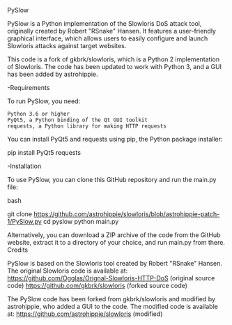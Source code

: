 PySlow

PySlow is a Python implementation of the Slowloris DoS attack tool, originally created by Robert "RSnake" Hansen. It features a user-friendly graphical interface, which allows users to easily configure and launch Slowloris attacks against target websites.

This code is a fork of gkbrk/slowloris, which is a Python 2 implementation of Slowloris. The code has been updated to work with Python 3, and a GUI has been added by astrohippie.

-Requirements

To run PySlow, you need:

    Python 3.6 or higher
    PyQt5, a Python binding of the Qt GUI toolkit
    requests, a Python library for making HTTP requests

You can install PyQt5 and requests using pip, the Python package installer:

pip install PyQt5 requests

-Installation

To use PySlow, you can clone this GitHub repository and run the main.py file:

bash

git clone https://github.com/astrohippie/slowloris/blob/astrohippie-patch-1/PySlow.py
cd pyslow
python main.py

Alternatively, you can download a ZIP archive of the code from the GitHub website, extract it to a directory of your choice, and run main.py from there.
Credits

PySlow is based on the Slowloris tool created by Robert "RSnake" Hansen. The original Slowloris code is available at:
    https://github.com/Ogglas/Orignal-Slowloris-HTTP-DoS (original source code)
    https://github.com/gkbrk/slowloris (forked source code)

The PySlow code has been forked from gkbrk/slowloris and modified by astrohippie, who added a GUI to the code. The modified code is available at:
    https://github.com/astrohippie/slowloris (modified)
